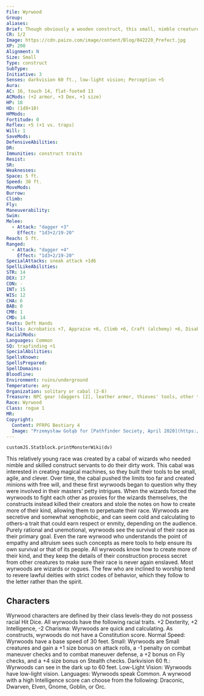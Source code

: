 ```yaml
---
File: Wyrwood
Group: 
aliases: 
Brief: Though obviously a wooden construct, this small, nimble creature moves fluidly and purposefully.
CR: 1/2
Image: https://cdn.paizo.com/image/content/Blog/042220_Prefect.jpg
XP: 200
Alignment: N
Size: Small
Type: construct
SubType: 
Initiative: 3
Senses: darkvision 60 ft., low-light vision; Perception +5
Aura: 
AC: 16, touch 14, flat-footed 13
ACMods: (+2 armor, +3 Dex, +1 size)
HP: 18
HD: (1d8+10)
HPMods: 
Fortitude: 0
Reflex: +5 (+1 vs. traps)
Will: 1
SaveMods: 
DefensiveAbilities: 
DR: 
Immunities: construct traits
Resist: 
SR: 
Weaknesses: 
Space: 5 ft.
Speed: 30 ft.
MoveMods: 
Burrow: 
Climb: 
Fly: 
Maneuverability: 
Swim: 
Melee: 
  - Attack: "dagger +3"
    Effect: "1d3+2/19-20"
Reach: 5 ft.
Ranged: 
  - Attack: "dagger +4"
    Effect: "1d3+2/19-20"
SpecialAttacks: sneak attack +1d6
SpellLikeAbilities: 
STR: 14
DEX: 17
CON: -
INT: 15
WIS: 12
CHA: 6
BAB: 0
CMB: 1
CMD: 14
Feats: Deft Hands
Skills: Acrobatics +7, Appraise +6, Climb +6, Craft (alchemy) +6, Disable Device +9, Escape Artist +7, Knowledge (dungeoneering) +6, Perception +5, Sleight of Hand +9, Stealth +11, Use Magic Device +2
RacialMods: 
Languages: Common
SQ: trapfinding +1
SpecialAbilities: 
SpellsKnown: 
SpellsPrepared: 
SpellDomains: 
Bloodline: 
Environment: ruins/underground
Temperature: any
Organization: solitary or cabal (2-8)
Treasure: NPC gear (daggers [2], leather armor, thieves' tools, other treasure)
Race: Wyrwood
Class: rogue 1
MR: 
Copyright:
  Content: PFRPG Bestiary 4
  Image: "Przemysław Gołąb for [Pathfinder Society, April 2020](https://paizo.com/community/blog/v5748dyo6sh71)"
---
```

```dataviewjs
customJS.Statblock.printMonsterWiki(dv)
```
This relatively young race was created by a cabal of wizards who needed nimble and skilled construct servants to do their dirty work. This cabal was interested in creating magical machines, so they built their tools to be small, agile, and clever. Over time, the cabal pushed the limits too far and created minions with free will, and these first wyrwoods began to question why they were involved in their masters' petty intrigues. When the wizards forced the wyrwoods to fight each other as proxies for the wizards themselves, the constructs instead killed their creators and stole the notes on how to create more of their kind, allowing them to perpetuate their race. Wyrwoods are secretive and somewhat xenophobic, and can seem cold and calculating to others-a trait that could earn respect or enmity, depending on the audience. Purely rational and unemotional, wyrwoods see the survival of their race as their primary goal. Even the rare wyrwood who understands the point of empathy and altruism sees such concepts as mere tools to help ensure its own survival or that of its people. All wyrwoods know how to create more of their kind, and they keep the details of their construction process secret from other creatures to make sure their race is never again enslaved. Most wyrwoods are wizards or rogues. The few who are inclined to worship tend to revere lawful deities with strict codes of behavior, which they follow to the letter rather than the spirit.

## Characters

Wyrwood characters are defined by their class levels-they do not possess racial Hit Dice. All wyrwoods have the following racial traits.  +2 Dexterity, +2 Intelligence, -2 Charisma: Wyrwoods are quick and calculating. As constructs, wyrwoods do not have a Constitution score. Normal Speed: Wyrwoods have a base speed of 30 feet.  Small: Wyrwoods are Small creatures and gain a +1 size bonus on attack rolls, a -1 penalty on combat maneuver checks and to combat maneuver defense, a +2 bonus on Fly checks, and a +4 size bonus on Stealth checks.  Darkvision 60 ft.: Wyrwoods can see in the dark up to 60 feet.  Low-Light Vision: Wyrwoods have low-light vision.  Languages: Wyrwoods speak Common. A wyrwood with a high Intelligence score can choose from the following: Draconic, Dwarven, Elven, Gnome, Goblin, or Orc.
